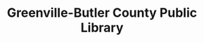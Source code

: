 ---
layout: repo
title: "Greenville-Butler County Public Library"
id: 10462
permalink: repos/10462/
---